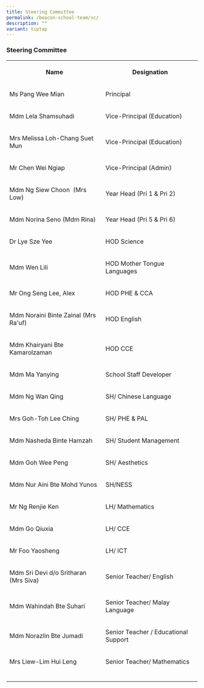```yaml
---
title: Steering Committee
permalink: /beacon-school-team/sc/
description: ""
variant: tiptap
---
```

<h3>Steering Committee</h3>
<table style="minWidth: 50px">
<colgroup>
<col>
<col>
</colgroup>
<tbody>
<tr>
<th rowspan="1" colspan="1">
<p><strong>Name</strong>
</p>
</th>
<th rowspan="1" colspan="1">
<p><strong>Designation</strong>
</p>
</th>
</tr>
<tr>
<td rowspan="1" colspan="1">
<p>Ms Pang Wee Mian</p>
</td>
<td rowspan="1" colspan="1">
<p>Principal</p>
</td>
</tr>
<tr>
<td rowspan="1" colspan="1">
<p>Mdm Lela Shamsuhadi</p>
</td>
<td rowspan="1" colspan="1">
<p>Vice-Principal (Education)</p>
</td>
</tr>
<tr>
<td rowspan="1" colspan="1">
<p>Mrs Melissa Loh-Chang Suet Mun</p>
</td>
<td rowspan="1" colspan="1">
<p>Vice-Principal (Education)</p>
</td>
</tr>
<tr>
<td rowspan="1" colspan="1">
<p>Mr Chen Wei Ngiap</p>
</td>
<td rowspan="1" colspan="1">
<p>Vice-Principal (Admin)</p>
</td>
</tr>
<tr>
<td rowspan="1" colspan="1">
<p>Mdm Ng Siew Choon&nbsp; (Mrs Low)</p>
</td>
<td rowspan="1" colspan="1">
<p>Year Head (Pri 1 &amp; Pri 2)</p>
</td>
</tr>
<tr>
<td rowspan="1" colspan="1">
<p>Mdm Norina Seno (Mdm Rina)</p>
</td>
<td rowspan="1" colspan="1">
<p>Year Head (Pri 5 &amp; Pri 6)</p>
</td>
</tr>
<tr>
<td rowspan="1" colspan="1">
<p>Dr Lye Sze Yee</p>
</td>
<td rowspan="1" colspan="1">
<p>HOD Science</p>
</td>
</tr>
<tr>
<td rowspan="1" colspan="1">
<p>Mdm Wen Lili</p>
</td>
<td rowspan="1" colspan="1">
<p>HOD Mother Tongue Languages</p>
</td>
</tr>
<tr>
<td rowspan="1" colspan="1">
<p>Mr Ong Seng Lee, Alex</p>
</td>
<td rowspan="1" colspan="1">
<p>HOD PHE &amp; CCA</p>
</td>
</tr>
<tr>
<td rowspan="1" colspan="1">
<p>Mdm Noraini Binte Zainal (Mrs Ra'uf)</p>
</td>
<td rowspan="1" colspan="1">
<p>HOD English</p>
</td>
</tr>
<tr>
<td rowspan="1" colspan="1">
<p>Mdm Khairyani Bte Kamarolzaman</p>
</td>
<td rowspan="1" colspan="1">
<p>HOD CCE</p>
</td>
</tr>
<tr>
<td rowspan="1" colspan="1">
<p>Mdm Ma Yanying</p>
</td>
<td rowspan="1" colspan="1">
<p>School Staff Developer</p>
</td>
</tr>
<tr>
<td rowspan="1" colspan="1">
<p>Mdm Ng Wan Qing</p>
</td>
<td rowspan="1" colspan="1">
<p>SH/ Chinese Language</p>
</td>
</tr>
<tr>
<td rowspan="1" colspan="1">
<p>Mrs Goh-Toh Lee Ching</p>
</td>
<td rowspan="1" colspan="1">
<p>SH/ PHE &amp; PAL</p>
</td>
</tr>
<tr>
<td rowspan="1" colspan="1">
<p>Mdm Nasheda Binte Hamzah</p>
</td>
<td rowspan="1" colspan="1">
<p>SH/ Student Management</p>
</td>
</tr>
<tr>
<td rowspan="1" colspan="1">
<p>Mdm Goh Wee Peng</p>
</td>
<td rowspan="1" colspan="1">
<p>SH/&nbsp;Aesthetics</p>
</td>
</tr>
<tr>
<td rowspan="1" colspan="1">
<p>Mdm Nur Aini Bte Mohd Yunos</p>
</td>
<td rowspan="1" colspan="1">
<p>SH/NESS</p>
</td>
</tr>
<tr>
<td rowspan="1" colspan="1">
<p>Mr Ng Renjie Ken</p>
</td>
<td rowspan="1" colspan="1">
<p>LH/ Mathematics</p>
</td>
</tr>
<tr>
<td rowspan="1" colspan="1">
<p>Mdm Go Qiuxia</p>
</td>
<td rowspan="1" colspan="1">
<p>LH/ CCE</p>
</td>
</tr>
<tr>
<td rowspan="1" colspan="1">
<p>Mr Foo Yaosheng</p>
</td>
<td rowspan="1" colspan="1">
<p>LH/ ICT</p>
</td>
</tr>
<tr>
<td rowspan="1" colspan="1">
<p>Mdm Sri Devi d/o Sritharan (Mrs Siva)</p>
</td>
<td rowspan="1" colspan="1">
<p>Senior Teacher/ English</p>
</td>
</tr>
<tr>
<td rowspan="1" colspan="1">
<p>Mdm Wahindah Bte Suhari</p>
</td>
<td rowspan="1" colspan="1">
<p>Senior Teacher/ Malay Language</p>
</td>
</tr>
<tr>
<td rowspan="1" colspan="1">
<p>Mdm Norazlin Bte Jumadi</p>
</td>
<td rowspan="1" colspan="1">
<p>Senior Teacher / Educational Support</p>
</td>
</tr>
<tr>
<td rowspan="1" colspan="1">
<p>Mrs Liew-Lim Hui Leng</p>
</td>
<td rowspan="1" colspan="1">
<p>Senior Teacher/ Mathematics</p>
</td>
</tr>
<tr>
<td rowspan="1" colspan="1">
<p></p>
</td>
<td rowspan="1" colspan="1">
<p></p>
</td>
</tr>
</tbody>
</table>
<p></p>